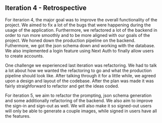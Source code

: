 ## Iteration 4 - Retrospective
For iterarion 4, the major goal was to improve the overall functionality of the project. We aimed to fix a lot of the bugs that were happening during the usage of the application. Furthermore, we refactored a lot of the backend in order to run more smoothly and to be more aligned with our goals of the project. We honed down the production pipeline on the backend. Futhermore, we got the json schema down and working with the database. We also implemented a login feature using Next Auth to finally allow users to create accounts.

One challenge we experienced last iteration was refactoring. We had to talk a lot about how we wanted the refactoring to go and what the production pipeline should look like. After talking through it for a little while, we agreed upon a design and layout of the codebase. After the plan was made it was fairly straighforward to refactor and get the ideas coded.

For iteration 5, we aim to refactor the prompting, json schema generation and some additionally refactoring of the backend. We also aim to improve the sign-in and sign-out as well. We will also make it so signed-out users will only be able to generate a couple images, while signed in users have all the features. 
